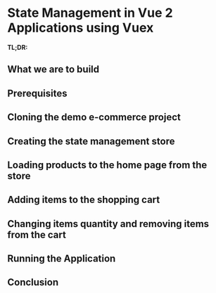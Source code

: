# State Management in Vue 2 Applications using Vuex

**TL;DR:**

## What we are to build

## Prerequisites

## Cloning the demo e-commerce project

## Creating the state management store

## Loading products to the home page from the store

## Adding items to the shopping cart

## Changing items quantity and removing items from the cart

## Running the Application

## Conclusion
